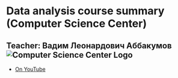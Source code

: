 # Data analysis course summary (Computer Science Center)
Teacher: **Вадим Леонардович Аббакумов**
![Computer Science Center Logo](https://yt3.ggpht.com/BDdqOhKpJJgGXy5HVSz0rFJK5C4HFALG2P0TPzOqw7Mob0SClmfxHUN20ueeXNWJA8wIPczpLg=s48-c-k-c0x00ffffff-no-rj)
---
- [On YouTube](https://www.youtube.com/watch?v=enpPFqcIFj8&list=PLlb7e2G7aSpRb95_Wi7lZ-zA6fOjV3_l7)

